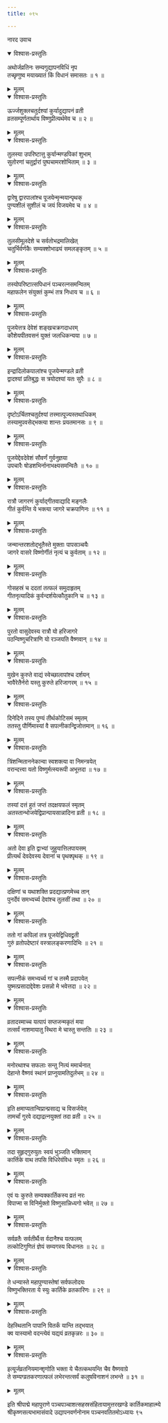 ```yaml
---
title: ०९५

---
```

नारद उवाच  

<details open><summary>विश्वास-प्रस्तुतिः</summary>

अथोर्जव्रतिनः सम्यगुद्यापनविधिं नृप  
तच्छृणुष्व मयाख्यातं किं विधानं समासतः ॥ १ ॥
</details>

<details><summary>मूलम्</summary>

अथोर्जव्रतिनः सम्यगुद्यापनविधिं नृप  
तच्छृणुष्व मयाख्यातं किं विधानं समासतः ॥ १ ॥
</details>



<details open><summary>विश्वास-प्रस्तुतिः</summary>

ऊर्ज्जशुक्लचतुर्दश्यां कुर्यादुद्यापनं व्रती  
व्रतसम्पूर्णतार्थाय विष्णुप्रीत्यर्थमेव च ॥ २ ॥
</details>

<details><summary>मूलम्</summary>

ऊर्ज्जशुक्लचतुर्दश्यां कुर्यादुद्यापनं व्रती  
व्रतसम्पूर्णतार्थाय विष्णुप्रीत्यर्थमेव च ॥ २ ॥
</details>



<details open><summary>विश्वास-प्रस्तुतिः</summary>

तुलस्या उपरिष्टात्तु कुर्यान्मण्डपिकां शुभाम्  
सुतोरणां चतुर्द्वारां पुष्पचामरशोभिताम् ॥ ३ ॥
</details>

<details><summary>मूलम्</summary>

तुलस्या उपरिष्टात्तु कुर्यान्मण्डपिकां शुभाम्  
सुतोरणां चतुर्द्वारां पुष्पचामरशोभिताम् ॥ ३ ॥
</details>



<details open><summary>विश्वास-प्रस्तुतिः</summary>

द्वारेषु द्वारपालांश्च पूजयेन्मृन्मयान्पृथक्  
पुण्यशीलं सुशीलं च जयं विजयमेव च ॥ ४ ॥
</details>

<details><summary>मूलम्</summary>

द्वारेषु द्वारपालांश्च पूजयेन्मृन्मयान्पृथक्  
पुण्यशीलं सुशीलं च जयं विजयमेव च ॥ ४ ॥
</details>



<details open><summary>विश्वास-प्रस्तुतिः</summary>

तुलसीमूलदेशे च सर्वतोभद्रमालिखेत्  
चतुर्भिर्वर्णकैः सम्यक्शोभाढ्यं समलङ्कृतम् ॥ ५ ॥
</details>

<details><summary>मूलम्</summary>

तुलसीमूलदेशे च सर्वतोभद्रमालिखेत्  
चतुर्भिर्वर्णकैः सम्यक्शोभाढ्यं समलङ्कृतम् ॥ ५ ॥
</details>



<details open><summary>विश्वास-प्रस्तुतिः</summary>

तस्योपरिष्टात्सपिधानं पञ्चरत्नसमन्वितम्  
महाफलेन संयुक्तं कुम्भं तत्र निधाय च ॥ ६ ॥
</details>

<details><summary>मूलम्</summary>

तस्योपरिष्टात्सपिधानं पञ्चरत्नसमन्वितम्  
महाफलेन संयुक्तं कुम्भं तत्र निधाय च ॥ ६ ॥
</details>



<details open><summary>विश्वास-प्रस्तुतिः</summary>

पूजयेत्तत्र देवेशं शङ्खचक्रगदाधरम्  
कौशेयपीतवसनं युक्तं जलधिकन्यया ॥ ७ ॥
</details>

<details><summary>मूलम्</summary>

पूजयेत्तत्र देवेशं शङ्खचक्रगदाधरम्  
कौशेयपीतवसनं युक्तं जलधिकन्यया ॥ ७ ॥
</details>



<details open><summary>विश्वास-प्रस्तुतिः</summary>

इन्द्रादिलोकपालांश्च पूजयेन्मण्डले व्रती  
द्वादश्यां प्रतिबुद्धः स त्रयोदश्यां यतः सुरैः ॥ ८ ॥
</details>

<details><summary>मूलम्</summary>

इन्द्रादिलोकपालांश्च पूजयेन्मण्डले व्रती  
द्वादश्यां प्रतिबुद्धः स त्रयोदश्यां यतः सुरैः ॥ ८ ॥
</details>



<details open><summary>विश्वास-प्रस्तुतिः</summary>

दृष्टोऽर्चितश्चतुर्दश्यां तस्मात्पूज्यस्तथाधिकम्  
तस्यामुपवसेद्भक्त्या शान्तः प्रयतमानसः ॥ ९ ॥
</details>

<details><summary>मूलम्</summary>

दृष्टोऽर्चितश्चतुर्दश्यां तस्मात्पूज्यस्तथाधिकम्  
तस्यामुपवसेद्भक्त्या शान्तः प्रयतमानसः ॥ ९ ॥
</details>



<details open><summary>विश्वास-प्रस्तुतिः</summary>

पूजयेद्देवदेवेशं सौवर्णं गुर्वनुज्ञया  
उपचारैः षोडशभिर्नानाभक्ष्यसमन्वितैः ॥ १० ॥
</details>

<details><summary>मूलम्</summary>

पूजयेद्देवदेवेशं सौवर्णं गुर्वनुज्ञया  
उपचारैः षोडशभिर्नानाभक्ष्यसमन्वितैः ॥ १० ॥
</details>



<details open><summary>विश्वास-प्रस्तुतिः</summary>

रात्रौ जागरणं कुर्याद्गीतवाद्यादि मङ्गलैः  
गीतं कुर्वन्ति ये भक्त्या जागरे चक्रपाणिनः ॥ ११ ॥
</details>

<details><summary>मूलम्</summary>

रात्रौ जागरणं कुर्याद्गीतवाद्यादि मङ्गलैः  
गीतं कुर्वन्ति ये भक्त्या जागरे चक्रपाणिनः ॥ ११ ॥
</details>



<details open><summary>विश्वास-प्रस्तुतिः</summary>

जन्मान्तरशतोद्भूतैस्ते मुक्ताः पापसञ्चयैः  
जागरे वासरे विष्णोर्गीतं नृत्यं च कुर्वताम् ॥ १२ ॥
</details>

<details><summary>मूलम्</summary>

जन्मान्तरशतोद्भूतैस्ते मुक्ताः पापसञ्चयैः  
जागरे वासरे विष्णोर्गीतं नृत्यं च कुर्वताम् ॥ १२ ॥
</details>



<details open><summary>विश्वास-प्रस्तुतिः</summary>

गोसहस्रं च ददतां तत्फलं समुदाहृतम्  
गीतनृत्यादिकं कुर्वन्दर्शयेत्कौतुकानि च ॥ १३ ॥
</details>

<details><summary>मूलम्</summary>

गोसहस्रं च ददतां तत्फलं समुदाहृतम्  
गीतनृत्यादिकं कुर्वन्दर्शयेत्कौतुकानि च ॥ १३ ॥
</details>



<details open><summary>विश्वास-प्रस्तुतिः</summary>

पुरतो वासुदेवस्य रात्रौ यो हरिजागरे  
पठन्विष्णुचरित्राणि यो रञ्जयति वैष्णवान् ॥ १४ ॥
</details>

<details><summary>मूलम्</summary>

पुरतो वासुदेवस्य रात्रौ यो हरिजागरे  
पठन्विष्णुचरित्राणि यो रञ्जयति वैष्णवान् ॥ १४ ॥
</details>



<details open><summary>विश्वास-प्रस्तुतिः</summary>

मुखेन कुरुते वाद्यं स्वेच्छालापांश्च दर्शयन्  
भावैरेतैर्नरो यस्तु कुरुते हरिजागरम् ॥ १५ ॥
</details>

<details><summary>मूलम्</summary>

मुखेन कुरुते वाद्यं स्वेच्छालापांश्च दर्शयन्  
भावैरेतैर्नरो यस्तु कुरुते हरिजागरम् ॥ १५ ॥
</details>



<details open><summary>विश्वास-प्रस्तुतिः</summary>

दिनेदिने तस्य पुण्यं तीर्थकोटिसमं स्मृतम्  
ततस्तु पौर्णिमास्यां वै सपत्नीकान्द्विजोत्तमान् ॥ १६ ॥
</details>

<details><summary>मूलम्</summary>

दिनेदिने तस्य पुण्यं तीर्थकोटिसमं स्मृतम्  
ततस्तु पौर्णिमास्यां वै सपत्नीकान्द्विजोत्तमान् ॥ १६ ॥
</details>



<details open><summary>विश्वास-प्रस्तुतिः</summary>

त्रिंशन्मिताननेकान्वा स्वशक्त्या वा निमन्त्रयेत्  
वरान्दत्त्वा यतो विष्णुर्मत्स्यरूपी अभूत्तदा ॥ १७ ॥
</details>

<details><summary>मूलम्</summary>

त्रिंशन्मिताननेकान्वा स्वशक्त्या वा निमन्त्रयेत्  
वरान्दत्त्वा यतो विष्णुर्मत्स्यरूपी अभूत्तदा ॥ १७ ॥
</details>



<details open><summary>विश्वास-प्रस्तुतिः</summary>

तस्यां दत्तं हुतं जप्तं तदक्षयफलं स्मृतम्  
अतस्तान्भोजयेद्विप्रान्पायसान्नादिना व्रती ॥ १८ ॥
</details>

<details><summary>मूलम्</summary>

तस्यां दत्तं हुतं जप्तं तदक्षयफलं स्मृतम्  
अतस्तान्भोजयेद्विप्रान्पायसान्नादिना व्रती ॥ १८ ॥
</details>



<details open><summary>विश्वास-प्रस्तुतिः</summary>

अतो देवा इति द्वाभ्यां जुहुयात्तिलपायसम्  
प्रीत्यर्थं देवदेवस्य देवानां च पृथक्पृथक् ॥ १९ ॥
</details>

<details><summary>मूलम्</summary>

अतो देवा इति द्वाभ्यां जुहुयात्तिलपायसम्  
प्रीत्यर्थं देवदेवस्य देवानां च पृथक्पृथक् ॥ १९ ॥
</details>



<details open><summary>विश्वास-प्रस्तुतिः</summary>

दक्षिणां च यथाशक्ति प्रदद्यात्प्रणमेच्च तान्  
पुनर्देवं समभ्यर्च्य देवांश्च तुलसीं तथा ॥ २० ॥
</details>

<details><summary>मूलम्</summary>

दक्षिणां च यथाशक्ति प्रदद्यात्प्रणमेच्च तान्  
पुनर्देवं समभ्यर्च्य देवांश्च तुलसीं तथा ॥ २० ॥
</details>



<details open><summary>विश्वास-प्रस्तुतिः</summary>

ततो गां कपिलां तत्र पूजयेद्विधिवद्व्रती  
गुरुं व्रतोपदेष्टारं वस्त्रालङ्करणादिभिः ॥ २१ ॥
</details>

<details><summary>मूलम्</summary>

ततो गां कपिलां तत्र पूजयेद्विधिवद्व्रती  
गुरुं व्रतोपदेष्टारं वस्त्रालङ्करणादिभिः ॥ २१ ॥
</details>



<details open><summary>विश्वास-प्रस्तुतिः</summary>

सपत्नीकं समभ्यर्च्य गां च तस्मै प्रदापयेत्  
युष्मत्प्रसादाद्देवेशः प्रसन्नो मे भवेत्तदा ॥ २२ ॥
</details>

<details><summary>मूलम्</summary>

सपत्नीकं समभ्यर्च्य गां च तस्मै प्रदापयेत्  
युष्मत्प्रसादाद्देवेशः प्रसन्नो मे भवेत्तदा ॥ २२ ॥
</details>



<details open><summary>विश्वास-प्रस्तुतिः</summary>

व्रतादस्माच्च यत्पापं सप्तजन्मकृतं मया  
तत्सर्वं नाशमायातु स्थिरा मे चास्तु सन्ततिः ॥ २३ ॥
</details>

<details><summary>मूलम्</summary>

व्रतादस्माच्च यत्पापं सप्तजन्मकृतं मया  
तत्सर्वं नाशमायातु स्थिरा मे चास्तु सन्ततिः ॥ २३ ॥
</details>



<details open><summary>विश्वास-प्रस्तुतिः</summary>

मनोरथाश्च सफलाः सन्तु नित्यं ममार्चनात्  
देहान्ते वैष्णवं स्थानं प्राप्नुयामतिदुर्लभम् ॥ २४ ॥
</details>

<details><summary>मूलम्</summary>

मनोरथाश्च सफलाः सन्तु नित्यं ममार्चनात्  
देहान्ते वैष्णवं स्थानं प्राप्नुयामतिदुर्लभम् ॥ २४ ॥
</details>



<details open><summary>विश्वास-प्रस्तुतिः</summary>

इति क्षमाप्यतान्विप्रान्प्रसाद्य च विसर्जयेत्  
तामर्चां गुरवे दद्याद्रत्नयुक्तां तदा व्रती ॥ २५ ॥
</details>

<details><summary>मूलम्</summary>

इति क्षमाप्यतान्विप्रान्प्रसाद्य च विसर्जयेत्  
तामर्चां गुरवे दद्याद्रत्नयुक्तां तदा व्रती ॥ २५ ॥
</details>



<details open><summary>विश्वास-प्रस्तुतिः</summary>

तदा सुहृद्गुरुयुतः स्वयं भुञ्जति भक्तिमान्  
कार्त्तिके वाथ तपसि विधिरेवंविधः स्मृतः ॥ २६ ॥
</details>

<details><summary>मूलम्</summary>

तदा सुहृद्गुरुयुतः स्वयं भुञ्जति भक्तिमान्  
कार्त्तिके वाथ तपसि विधिरेवंविधः स्मृतः ॥ २६ ॥
</details>



<details open><summary>विश्वास-प्रस्तुतिः</summary>

एवं यः कुरुते सम्यक्कार्तिकस्य व्रतं नरः  
विपाप्मा स विनिर्मुक्तो विष्णुसान्निध्यगो भवेत् ॥ २७ ॥
</details>

<details><summary>मूलम्</summary>

एवं यः कुरुते सम्यक्कार्तिकस्य व्रतं नरः  
विपाप्मा स विनिर्मुक्तो विष्णुसान्निध्यगो भवेत् ॥ २७ ॥
</details>



<details open><summary>विश्वास-प्रस्तुतिः</summary>

सर्वव्रतैः सर्वतीर्थैःस र्वदानैश्च यत्फलम्  
तत्कोटिगुणितं ज्ञेयं सम्यगस्य विधानतः ॥ २८ ॥
</details>

<details><summary>मूलम्</summary>

सर्वव्रतैः सर्वतीर्थैःस र्वदानैश्च यत्फलम्  
तत्कोटिगुणितं ज्ञेयं सम्यगस्य विधानतः ॥ २८ ॥
</details>



<details open><summary>विश्वास-प्रस्तुतिः</summary>

ते धन्यास्ते महापुण्यास्तेषां सर्वफलोदयः  
विष्णुभक्तिरता ये स्युः कार्तिके व्रतकारिणः ॥ २९ ॥
</details>

<details><summary>मूलम्</summary>

ते धन्यास्ते महापुण्यास्तेषां सर्वफलोदयः  
विष्णुभक्तिरता ये स्युः कार्तिके व्रतकारिणः ॥ २९ ॥
</details>



<details open><summary>विश्वास-प्रस्तुतिः</summary>

देहस्थितानि पापानि वितर्कं यान्ति तद्भयात्  
क्व यास्यामो वदन्त्येवं यद्ययं व्रतकृन्नरः ॥ ३० ॥
</details>

<details><summary>मूलम्</summary>

देहस्थितानि पापानि वितर्कं यान्ति तद्भयात्  
क्व यास्यामो वदन्त्येवं यद्ययं व्रतकृन्नरः ॥ ३० ॥
</details>



<details open><summary>विश्वास-प्रस्तुतिः</summary>

इत्यूर्जव्रतनियमान्शृणोति भक्ता ये चैतत्कथयन्ति चैव वैष्णवाग्रे  
ते सम्यग्व्रतकरणात्फलं लभेरन्तत्सर्वं कलुषविनाशनं लभन्ते ॥ ३१ ॥
</details>

<details><summary>मूलम्</summary>

इत्यूर्जव्रतनियमान्शृणोति भक्ता ये चैतत्कथयन्ति चैव वैष्णवाग्रे  
ते सम्यग्व्रतकरणात्फलं लभेरन्तत्सर्वं कलुषविनाशनं लभन्ते ॥ ३१ ॥
</details>


इति श्रीपाद्मे महापुराणे पञ्चपञ्चाशत्सहस्रसंहितायामुत्तरखण्डे कार्तिकमाहात्म्ये  
श्रीकृष्णसत्यभामासंवादे उद्यापनवर्णनोनाम पञ्चनवतितमोऽध्यायः ९५